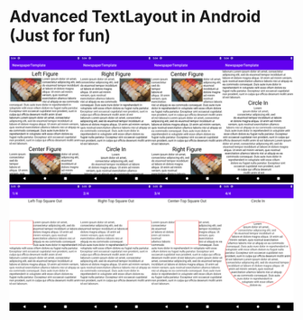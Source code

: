 # Advanced TextLayout in Android (Just for fun)

<p align="center">
<img src="https://raw.githubusercontent.com/nonanona/2020July4th_demo/master/doc/compose_demo.png">
<img src="https://raw.githubusercontent.com/nonanona/2020July4th_demo/master/doc/textview_demo.png">
</p>
